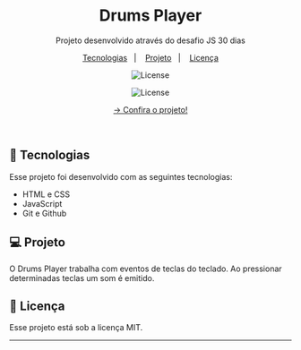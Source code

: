 <h1 align="center"> Drums Player</h1>

<p align="center">
Projeto desenvolvido através do desafio JS 30 dias <br/>
</p>

<p align="center">
  <a href="#-tecnologias">Tecnologias</a>&nbsp;&nbsp;&nbsp;|&nbsp;&nbsp;&nbsp;
  <a href="#-projeto">Projeto</a>&nbsp;&nbsp;&nbsp;|&nbsp;&nbsp;&nbsp;
  <a href="#-licença">Licença</a>
</p>

<p align="center">
  <img alt="License" src="https://img.shields.io/static/v1?label=license&message=MIT&color=49AA26&labelColor=000000">
</p>

<p align="center">
  <img alt="License" src=".github/Cover.jpg">
</p>

<p align="center">
  <a href="https://RafaelR4mos.github.io/nlw_habits_app" target="_blank">→ Confira o projeto!</a>
</p>

<br>

## 🚀 Tecnologias

Esse projeto foi desenvolvido com as seguintes tecnologias:

-   HTML e CSS
-   JavaScript
-   Git e Github

## 💻 Projeto

O Drums Player trabalha com eventos de teclas do teclado. Ao pressionar determinadas teclas um som é emitido.

## 🔘 Licença

Esse projeto está sob a licença MIT.

---
